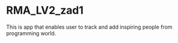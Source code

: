 # RMA_LV2_zad1

This is app that enables user to track and add inspiring people from programming world.
